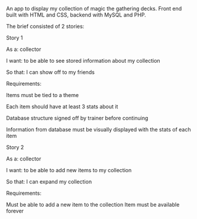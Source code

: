 An app to display my collection of magic the gathering decks. Front end built with HTML and CSS, backend with MySQL and PHP.

The brief consisted of 2 stories:

Story 1

As a: collector

I want: to be able to see stored information about my collection

So that: I can show off to my friends



Requirements:

Items must be tied to a theme

Each item should have at least 3 stats about it

Database structure signed off by trainer before continuing

Information from database must be visually displayed with the stats of each item


Story 2

As a: collector

I want: to be able to add new items to my collection

So that: I can expand my collection


Requirements:

Must be able to add a new item to the collection
Item must be available forever
